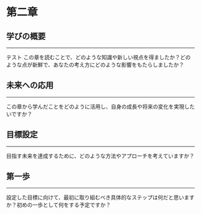 # 第二章
## 学びの概要

---
テスト
この章を読むことで、どのような知識や新しい視点を得ましたか？どのような点が新鮮で、あなたの考え方にどのような影響をもたらしましたか？

## 未来への応用

---

この章から学んだことをどのように活用し、自身の成長や将来の変化を実現したいですか？

## 目標設定

---

目指す未来を達成するために、どのような方法やアプローチを考えていますか？

## 第一歩

---

設定した目標に向けて、最初に取り組むべき具体的なステップは何だと思いますか？初めの一歩として何をする予定ですか？
